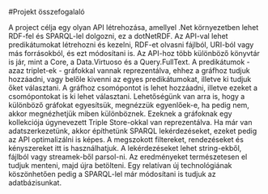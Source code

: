 #Projekt összefogalaló

A project célja egy olyan API létrehozása, amellyel .Net környezetben lehet RDF-fel és SPARQL-lel dolgozni, ez a dotNetRDF. Az API-val lehet predikátumokat létrehozni és kezelni, RDF-et olvasni fájlból, URI-ból vagy más forrásokból, és ezt módosítani is. Az API-hoz több különböző könyvtár is jár, mint a Core, a Data.Virtuoso és a Query.FullText. A predikátumok - azaz triplet-ek - gráfokkal vannak reprezentálva, ehhez a gráfhoz tudjuk hozzáadni, vagy belőle kivenni az egyes predikátumokat, illetve ki tudjuk őket választani. A gráfhoz csomópontot is lehet hozzáadni, illetve ezeket a csomópontokat is ki lehet választani. Lehetőségünk van arra is, hogy a különböző gráfokat egyesítsük, megnézzük egyenlőek-e, ha pedig nem, akkor megnézhetjük miben különböznek. Ezeknek a gráfoknak egy kollekciója úgynevezett Triple Store-okkal van reprezentálva.
Ha már van adatszerkezetünk, akkor építhetünk SPARQL lekérdezéseket, ezeket pedig az API optimalizálni is képes. A megszokott filtereket, rendezéseket és kényszereket itt is használhatjuk. A lekérdezéseket lehet string-ekből, fájlból vagy streamek-ből parsol-ni. Az eredményeket természetesen el tudjuk menteni, majd újra betölteni. Egy relatívan új technológiának köszönhetően pedig a SPARQL-lel már módosítani is tudjuk az adatbázisunkat.
